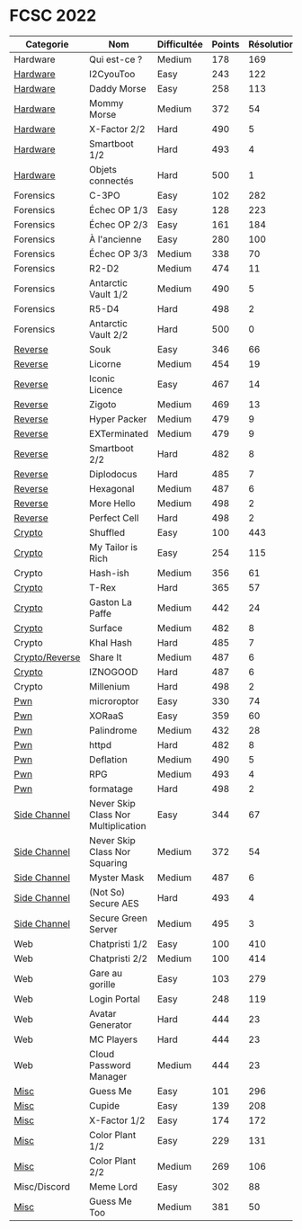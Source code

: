 # FCSC 2022

| **Categorie**                                         | **Nom**                             | **Difficultée** | **Points** | **Résolutions** | **Writeup**                                                                                                                                  |
| ----------------------------------------------------- | ----------------------------------- | --------------- | ---------- | --------------- | -------------------------------------------------------------------------------------------------------------------------------------------- |
| Hardware                                              | Qui est-ce ?                        | Medium          | 178        | 169             | [link](https://github.com/ribt/writeups/blob/master/2022/FCSC/hardware/qui_est_ce/README.md)                                                 |
| [Hardware](Hardware-I2CyouToo-Easy)                   | I2CyouToo                           | Easy            | 243        | 122             | [link](https://github.com/ribt/writeups/blob/master/2022/FCSC/hardware/i2c/README.md)                                                        |
| [Hardware](Hardware-Daddy_Morse-Easy)                 | Daddy Morse                         | Easy            | 258        | 113             | [link](https://github.com/ribt/writeups/blob/master/2022/FCSC/hardware/daddy_morse/README.md)                                                |
| [Hardware](Hardware-Mommy_Morse-Medium)               | Mommy Morse                         | Medium          | 372        | 54              | [link](https://notes.alxczl.fr/s/esGlvSUm-#)                                                                                                 |
| [Hardware](Misc-X_Factor-Easy)                        | X-Factor 2/2                        | Hard            | 490        | 5               | [link](https://bluesheet.fr/article/4)                                                                                                       |
| [Hardware](Hardware-Smartboot-Hard)                   | Smartboot 1/2                       | Hard            | 493        | 4               | [link](https://pt0m.github.io/write-ups/write-up-smartboot/writeup)                                                                          |
| [Hardware](Hardware-Objects_Connectés-Hard)           | Objets connectés                    | Hard            | 500        | 1               |                                                                                                                                              |
| Forensics                                             | C-3PO                               | Easy            | 102        | 282             | [link](https://github.com/ribt/writeups/blob/master/2022/FCSC/forensics/c3po/README.md)                                                      |
| Forensics                                             | Échec OP 1/3                        | Easy            | 128        | 223             | [link](https://github.com/ribt/writeups/blob/master/2022/FCSC/forensics/echec_op/README.md)                                                  |
| Forensics                                             | Échec OP 2/3                        | Easy            | 161        | 184             | [link](https://github.com/ribt/writeups/blob/master/2022/FCSC/forensics/echec_op/README.md)                                                  |
| Forensics                                             | À l'ancienne                        | Easy            | 280        | 100             | [link](https://github.com/Sploups21/CTF-Write-ups/blob/main/France%20Cybersecurity%20Challenge/FORENSICS/A%20l'ancienne%20-%20Write%20up.md) |
| Forensics                                             | Échec OP 3/3                        | Medium          | 338        | 70              | [link](https://github.com/0xE0L/FCSC2022-WUs/blob/main/Forensics/Echec%20OP%20(all%20parts)/solve/WriteUp.pdf)                               |
| Forensics                                             | R2-D2                               | Medium          | 474        | 11              | [link](https://github.com/W0rty/WU-FCSC2022/tree/main/R2D2)                                                                                  |
| Forensics                                             | Antarctic Vault 1/2                 | Medium          | 490        | 5               | [link](https://github.com/W0rty/WU-FCSC2022/tree/main/AntarticVault)                                                                         |
| Forensics                                             | R5-D4                               | Hard            | 498        | 2               |                                                                                                                                              |
| Forensics                                             | Antarctic Vault 2/2                 | Hard            | 500        | 0               |                                                                                                                                              |
| [Reverse](Rev-Souk-Easy)                              | Souk                                | Easy            | 346        | 66              | [link](https://github.com/0xE0L/FCSC2022-WUs/blob/main/Reverse/Souk/Challenge.md)                                                            |
| [Reverse](Rev-Licorne-Medium)                         | Licorne                             | Medium          | 454        | 19              | [link](https://github.com/MathVerg/WriteUp/tree/master/FCSC2022/Licorne)                                                                     |
| [Reverse](Rev-Iconic_Licence-Easy)                    | Iconic Licence                      | Easy            | 467        | 14              | [link](https://github.com/apoirrier/CTFs-writeups/blob/master/FCSC2022/Reverse/IconicLicense.md)                                             |
| [Reverse](Rev-Zigoto-Medium)                          | Zigoto                              | Medium          | 469        | 13              |                                                                                                                                              |
| [Reverse](Rev-Hyper_Packer-Medium)                    | Hyper Packer                        | Medium          | 479        | 9               | [link](https://sideway.re/FCSC-Quals-HyperPacker/)                                                                                           |
| [Reverse](Rev-EXTerminated-Medium)                    | EXTerminated                        | Medium          | 479        | 9               | [link](https://www.juju.re/writeups/fcsc_2022/exterminated/)                                                                                 |
| [Reverse](Rev-Smartboot-Hard)                         | Smartboot 2/2                       | Hard            | 482        | 8               |                                                                                                                                              |
| [Reverse](Rev-Diplodocus-Hard)                        | Diplodocus                          | Hard            | 485        | 7               | [link](https://www.juju.re/writeups/fcsc_2022/diplodocus/)                                                                                   | 
| [Reverse](Rev-Hexagonal-Medium)                       | Hexagonal                           | Medium          | 487        | 6               | [link](https://github.com/aliamelo/writeups/tree/main/fcsc2022/hexagonal)                                                                    |
| [Reverse](Rev-More_Hello-Medium)                      | More Hello                          | Medium          | 498        | 2               | [link](https://redoste.xyz/2022/05/08/fr-write-up-fcsc-2022-more-hello/)                                                                     |
| [Reverse](Rev-Perfect_Cell-Hard)                      | Perfect Cell                        | Hard            | 498        | 2               | [link](https://sideway.re/FCSC-Quals-Perfect-Cell/)                                                                                          |
| [Crypto](Crypto-Shuffled-Easy)                        | Shuffled                            | Easy            | 100        | 443             | [link](https://www.xorminds.com/writeup/FCSC2022/shuffled.html)                                                                              |
| [Crypto](Crypto-My_Taylor_is_Rich-Easy)               | My Tailor is Rich                   | Easy            | 254        | 115             | [link](https://www.xorminds.com/writeup/FCSC2022/tailor.html)                                                                                |
| Crypto                                                | Hash-ish                            | Medium          | 356        | 61              | [link](https://www.xorminds.com/writeup/FCSC2022/Hash-ish.html)                                                                              |
| [Crypto](Crypto-T_Rex-Hard)                           | T-Rex                               | Hard            | 365        | 57              | [link](https://github.com/MiniGlome/FCSC-2022-Writeups/blob/main/MiniGlome_TRex-Writeup.md)                                                  |
| [Crypto](Crypto-Gasto-Medium)                         | Gaston La Paffe                     | Medium          | 442        | 24              | [link](https://remyoudompheng.github.io/ctf/fcsc2022/crypto-gaston.html)                                                                     |
| [Crypto](Crypto-Surface-Medium)                       | Surface                             | Medium          | 482        | 8               | [link](https://github.com/Jakobus0/FCSC-2022/blob/main/FCSC_2022___Surface.pdf)                                                              |
| Crypto                                                | Khal Hash                           | Hard            | 485        | 7               | [link](https://remyoudompheng.github.io/ctf/fcsc2022/crypto-khalhash.html)                                                                   |
| [Crypto/Reverse](Crypto-Share_it-Medium)              | Share It                            | Medium          | 487        | 6               | [link](https://github.com/azert9/write-ups/blob/main/fcsc-2022/share-it.md)                                                                  |
| [Crypto](Crypto-IZNOGOOD-Hard)                        | IZNOGOOD                            | Hard            | 487        | 6               | [link](https://github.com/remyoudompheng/remyoudompheng.github.io/blob/main/ctf/fcsc2022/crypto-iznogood.md)                                 |
| Crypto                                                | Millenium                           | Hard            | 498        | 2               | [link](https://github.com/AZ-0/Writeups/tree/main/fcsc-2022/crypto-millenium)                                                                |
| [Pwn](Pwn-Microroptor-Easy)                           | microroptor                         | Easy            | 330        | 74              | [link](https://github.com/giovanni-lb/CTF/tree/main/FCSC-2022/Microroptor-Pwn)                                                               |
| [Pwn](Pwn-XORaaS-Easy)                                | XORaaS                              | Easy            | 359        | 60              | [link](https://github.com/0xE0L/FCSC2022-WUs/blob/main/Pwn/XORaaS/Challenge.md)                                                              |
| [Pwn](Pwn-Palindrome-Medium)                          | Palindrome                          | Medium          | 432        | 28              | [link](https://hackintn.telecomnancy.net/writeups/palindrome/)                                                                               |
| [Pwn](Pwn-httpd-Hard)                                 | httpd                               | Hard            | 482        | 8               | [link](https://github.com/voydstack/FCSC2022/blob/main/pwn/httpd/README.md)                                                                  |
| [Pwn](Pwn-Deflation-Medium)                           | Deflation                           | Medium          | 490        | 5               | [link](https://github.com/nobodyisnobody/write-ups/tree/main/FCSC.2022/pwn/Deflation)                                                        |
| [Pwn](Pwn-RPG-Medium)                                 | RPG                                 | Medium          | 493        | 4               | [link](https://hackintn.telecomnancy.net/writeups/rpg/)                                                                                      |
| [Pwn](Pwn-Formatage-Hard)                             | formatage                           | Hard            | 498        | 2               | [link](https://github.com/voydstack/FCSC2022/blob/main/pwn/formatage/README.md)                                                              |
| [Side Channel](Side_Channel-Skip_Multiplication-Easy) | Never Skip Class Nor Multiplication | Easy            | 344        | 67              | [link](https://github.com/ribt/writeups/blob/master/2022/FCSC/side_channel/nscnm/README.md)                                                  |
| [Side Channel](Side_Channel-Skip_Square-Medium)       | Never Skip Class Nor Squaring       | Medium          | 372        | 54              | [link](https://github.com/ribt/writeups/blob/master/2022/FCSC/side_channel/nscns/README.md)                                                  |
| [Side Channel](Side_Channel-Mister_Mask-Medium)       | Myster Mask                         | Medium          | 487        | 6               |                                                                                                                                              |
| [Side Channel](Side_Channel-Secure_AES-Hard)          | (Not So) Secure AES                 | Hard            | 493        | 4               |                                                                                                                                              |
| [Side Channel](Side_Channel-Secure_Green_Server-Hard) | Secure Green Server                 | Medium          | 495        | 3               |                                                                                                                                              |
| Web                                                   | Chatpristi 1/2                      | Easy            | 100        | 410             |                                                                                                                                              |
| Web                                                   | Chatpristi 2/2                      | Medium          | 100        | 414             |                                                                                                                                              |
| Web                                                   | Gare au gorille                     | Easy            | 103        | 279             | [link](https://gist.github.com/CyriaqueCCN/5674188cce49b18ebed844fabe707896)                                                                 |
| Web                                                   | Login Portal                        | Easy            | 248        | 119             | [link](https://gitlab.com/ctfun/ctf-writeups/-/blob/master/fcsc2022/web/Login%20Portal/loginportal.md)                                       |
| Web                                                   | Avatar Generator                    | Hard            | 444        | 23              | [link](https://github.com/W0rty/WU-FCSC2022/tree/main/AvatarGenerator)                                                                       |
| Web                                                   | MC Players                          | Hard            | 444        | 23              | [link](https://www.woody.sh/mc-players-fcsc-2022/)                                                                                           |
| Web                                                   | Cloud Password Manager              | Medium          | 444        | 23              | [link](https://github.com/Ruulian/writeups/tree/main/fcsc-2022/cloud-password-manager)                                                       |
| [Misc](Misc-GuessMe-Easy)                             | Guess Me                            | Easy            | 101        | 296             | [link](https://github.com/0xE0L/FCSC2022-WUs/blob/main/MISC/GuessMe/Challenge.md)                                                            |
| [Misc](Misc-Cupide-Easy)                              | Cupide                              | Easy            | 139        | 208             |                                                                                                                                              |
| [Misc](Misc-X_Factor-Easy)                            | X-Factor 1/2                        | Easy            | 174        | 172             | [link](https://bluesheet.fr/article/4)                                                                                                       |
| [Misc](Misc-Color_Plant-Easy)                         | Color Plant 1/2                     | Easy            | 229        | 131             | [link](https://github.com/themaskott/fcsc_2022/tree/main/misc/color_plant)                                                                   |
| [Misc](Misc-Color_Plant-Easy)                         | Color Plant 2/2                     | Medium          | 269        | 106             | [link](https://github.com/themaskott/fcsc_2022/tree/main/misc/color_plant)                                                                   |
| Misc/Discord                                          | Meme Lord                           | Easy            | 302        | 88              |                                                                                                                                              |
| [Misc](Misc-GuessMeToo-Medium)                        | Guess Me Too                        | Medium          | 381        | 50              | [link](https://github.com/MathVerg/WriteUp/tree/master/FCSC2022/GuessMeToo)                                                                  |
